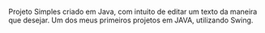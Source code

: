 Projeto Simples criado em Java, com intuito de editar um texto da maneira que desejar.
Um dos meus primeiros projetos em JAVA, utilizando Swing.

